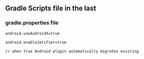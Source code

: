## Gradle Scripts file in the last

### gradle.properties file

````
android.useAndroidX=true

````

````
android.enableJetifier=true

// when true Android plugin automatically migrates existing

````
